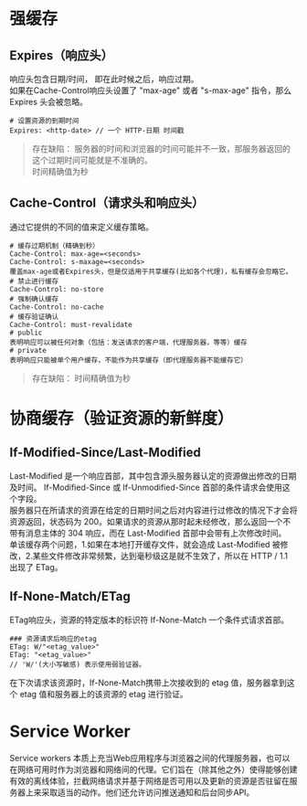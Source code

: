 # 强缓存
##  Expires（响应头）
响应头包含日期/时间， 即在此时候之后，响应过期。<br>
如果在Cache-Control响应头设置了 "max-age" 或者 "s-max-age" 指令，那么 Expires 头会被忽略。<br>
```
# 设置资源的到期时间
Expires: <http-date> // 一个 HTTP-日期 时间戳
```
>   存在缺陷：
服务器的时间和浏览器的时间可能并不一致，那服务器返回的这个过期时间可能就是不准确的。<br>
时间精确值为秒<br>
##  Cache-Control（请求头和响应头）
通过它提供的不同的值来定义缓存策略。
```
# 缓存过期机制（精确到秒）
Cache-Control: max-age=<seconds>
Cache-Control: s-maxage=<seconds>
覆盖max-age或者Expires头，但是仅适用于共享缓存(比如各个代理)，私有缓存会忽略它。
# 禁止进行缓存
Cache-Control: no-store
# 强制确认缓存
Cache-Control: no-cache
# 缓存验证确认
Cache-Control: must-revalidate
# public
表明响应可以被任何对象（包括：发送请求的客户端，代理服务器，等等）缓存
# private
表明响应只能被单个用户缓存，不能作为共享缓存（即代理服务器不能缓存它）
```
>   存在缺陷：
时间精确值为秒<br>
# 协商缓存（验证资源的新鲜度）
##  If-Modified-Since/Last-Modified
Last-Modified  是一个响应首部，其中包含源头服务器认定的资源做出修改的日期及时间。
If-Modified-Since 或 If-Unmodified-Since 首部的条件请求会使用这个字段。<br>
服务器只在所请求的资源在给定的日期时间之后对内容进行过修改的情况下才会将资源返回，状态码为 200。如果请求的资源从那时起未经修改，那么返回一个不带有消息主体的  304  响应，而在 Last-Modified 首部中会带有上次修改时间。<br>
单该缓存两个问题，1.如果在本地打开缓存文件，就会造成 Last-Modified 被修改，2.某些文件修改非常频繁，达到毫秒级这是就不生效了，所以在 HTTP / 1.1 出现了 ETag。
##  If-None-Match/ETag
ETag响应头，资源的特定版本的标识符
If-None-Match 一个条件式请求首部。
```
### 资源请求后响应的etag
ETag: W/"<etag_value>"
ETag: "<etag_value>"
// 'W/'(大小写敏感) 表示使用弱验证器。
```
在下次请求该资源时，If-None-Match携带上次接收到的 etag 值，服务器拿到这个 etag 值和服务器上的该资源的 etag 进行验证。

# Service Worker
Service workers 本质上充当Web应用程序与浏览器之间的代理服务器，也可以在网络可用时作为浏览器和网络间的代理。它们旨在（除其他之外）使得能够创建有效的离线体验，拦截网络请求并基于网络是否可用以及更新的资源是否驻留在服务器上来采取适当的动作。他们还允许访问推送通知和后台同步API。
